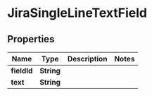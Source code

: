 

# JiraSingleLineTextField


## Properties

| Name | Type | Description | Notes |
|------------ | ------------- | ------------- | -------------|
|**fieldId** | **String** |  |  |
|**text** | **String** |  |  |



